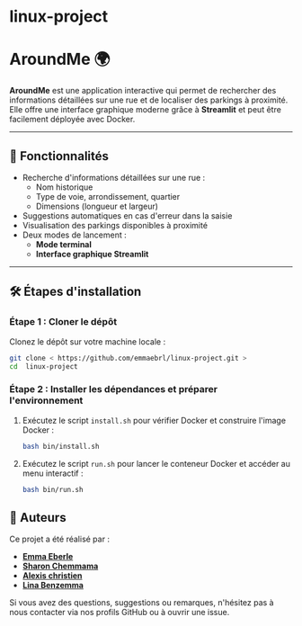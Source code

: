# linux-project
# AroundMe 🌍

**AroundMe** est une application interactive qui permet de rechercher des informations détaillées sur une rue et de localiser des parkings à proximité. Elle offre une interface graphique moderne grâce à **Streamlit** et peut être facilement déployée avec Docker.

---

## 🚀 Fonctionnalités

- Recherche d'informations détaillées sur une rue :
  - Nom historique
  - Type de voie, arrondissement, quartier
  - Dimensions (longueur et largeur)
- Suggestions automatiques en cas d'erreur dans la saisie
- Visualisation des parkings disponibles à proximité
- Deux modes de lancement :
  - **Mode terminal**
  - **Interface graphique Streamlit**

---

## 🛠️ Étapes d'installation

### Étape 1 : Cloner le dépôt

Clonez le dépôt sur votre machine locale :

```bash
git clone < https://github.com/emmaebrl/linux-project.git >
cd  linux-project 
```

### Étape 2 : Installer les dépendances et préparer l'environnement

1. Exécutez le script `install.sh` pour vérifier Docker et construire l'image Docker :
   ```bash
   bash bin/install.sh
   ```
2. Exécutez le script `run.sh` pour lancer le conteneur Docker et accéder au menu interactif :
   ```bash
   bash bin/run.sh
   ```

## 📝 Auteurs

Ce projet a été réalisé par :

- **[Emma Eberle](https://github.com/emmaebrl)**
- **[Sharon Chemmama](https://github.com/Sharon2607)**
- **[Alexis christien](https://github.com/AlexChrst)** 
- **[Lina Benzemma](https://github.com/linabnz)** 


Si vous avez des questions, suggestions ou remarques, n'hésitez pas à nous contacter via nos profils GitHub ou à ouvrir une issue.

